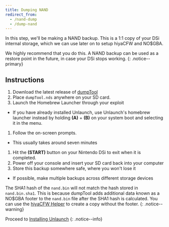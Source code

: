 ```yaml
---
title: Dumping NAND
redirect_from:
  - /nand-dump
  - /dump-nand
---
```


In this step, we'll be making a NAND backup. This is a 1:1 copy of your DSi internal storage, which we can use later on to setup hiyaCFW and NO$GBA.

We highly recommend that you do this. A NAND backup can be used as a restore point in the future, in case your DSi stops working.
{: .notice--primary}

## Instructions

1. Download the latest release of [dumpTool](https://github.com/zoogie/dumpTool/releases)
1. Place `dumpTool.nds` anywhere on your SD card.
1. Launch the Homebrew Launcher through your exploit
  - If you have already installed Unlaunch, use Unlaunch's homebrew launcher instead by holding **(A)** + **(B)** on your system boot and selecting it in the menu.
1. Follow the on-screen prompts.
  - This usually takes around seven minutes
1. Hit the **(START)** button on your Nintendo DSi to exit when it is completed.
1. Power off your console and insert your SD card back into your computer
1. Store this backup somewhere safe, where you won't lose it
  - If possible, make multiple backups across different storage devices

The SHA1 hash of the `nand.bin` will not match the hash stored in `nand.bin.sha1`. This is because dumpTool adds additional data known as a NO$GBA footer to the `nand.bin` file after the SHA1 hash is calculated. You can use the [hiyaCFW Helper](https://github.com/mondul/HiyaCFW-Helper/releases) to create a copy without the footer.
{: .notice--warning}

Proceed to [Installing Unlaunch](installing-unlaunch)
{: .notice--info}

